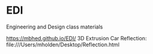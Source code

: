 # EDI
Engineering and Design class materials

https://mbhed.github.io/EDI/
3D Extrusion Car Reflection:  file:///Users/mholden/Desktop/Reflection.html
